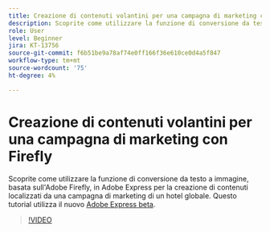 ```yaml
---
title: Creazione di contenuti volantini per una campagna di marketing con Firefly
description: Scoprite come utilizzare la funzione di conversione da testo a immagine, basata sull'Adobe Firefly, nell'Adobe Express di contenuti localizzati da una campagna di marketing di un hotel globale
role: User
level: Beginner
jira: KT-13756
source-git-commit: f6b51be9a78af74e0ff166f36e610ce0d4a5f847
workflow-type: tm+mt
source-wordcount: '75'
ht-degree: 4%

---
```


# Creazione di contenuti volantini per una campagna di marketing con Firefly

Scoprite come utilizzare la funzione di conversione da testo a immagine, basata sull&#39;Adobe Firefly, in Adobe Express per la creazione di contenuti localizzati da una campagna di marketing di un hotel globale. Questo tutorial utilizza il nuovo [Adobe Express beta](https://www.adobe.com/express/).

>[!VIDEO](https://video.tv.adobe.com/v/3422426?quality=12&learn=on&hidetitle=true)
